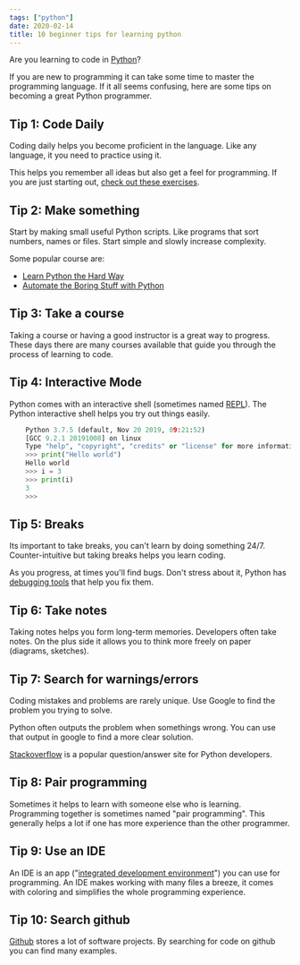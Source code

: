 ```yaml
---
tags: ["python"]
date: 2020-02-14
title: 10 beginner tips for learning python
---
```

Are you learning to code in <a href="https://python.org">Python</a>? 

If you are new to programming it can take some time to master the programming language. If it all seems confusing, here are some tips on becoming a great Python programmer.

## Tip 1: Code Daily

Coding daily helps you become proficient in the language. Like any language, it you need to practice using it.

This helps you remember all ideas but also get a feel for programming. If you are just starting out, <a href="https://pythonbasics.org/exercises/">check out these exercises</a>.

## Tip 2: Make something

Start by making small useful Python scripts. Like programs that sort numbers, names or files. Start simple and slowly increase complexity.

Some popular course are:

* <a href="https://learnpythonthehardway.org/python3/">Learn Python the Hard Way</a>
* <a href="https://automatetheboringstuff.com/">Automate the Boring Stuff with Python</a>

## Tip 3: Take a course

Taking a course or having a good instructor is a great way to progress. These days there are many courses available that guide you through the process of learning to code.

## Tip 4: Interactive Mode

Python comes with an interactive shell (sometimes named <a href="https://pythonprogramminglanguage.com/repl/">REPL</a>). The Python interactive shell helps you try out things easily.

```python
    Python 3.7.5 (default, Nov 20 2019, 09:21:52) 
    [GCC 9.2.1 20191008] on linux
    Type "help", "copyright", "credits" or "license" for more information.
    >>> print("Hello world")
    Hello world
    >>> i = 3
    >>> print(i)
    3
    >>> 
```

## Tip 5: Breaks

Its important to take breaks, you can't learn by doing something 24/7. Counter-intuitive but taking breaks helps you learn coding.

As you progress, at times you'll find bugs. Don't stress about it, Python has <a href="https://pythonspot.com/python-debugging/">debugging tools</a> that help you fix them.

## Tip 6: Take notes

Taking notes helps you form long-term memories. Developers often take notes. On the plus side it allows you to think more freely on paper (diagrams, sketches).

## Tip 7: Search for warnings/errors

Coding mistakes and problems are rarely unique. Use Google to find the problem you trying to solve. 

Python often outputs the problem when somethings wrong. You can use that output in google to find a more clear solution.

<a href="https://stackoverflow.com">Stackoverflow</a> is a popular question/answer site for Python developers.

## Tip 8: Pair programming

Sometimes it helps to learn with someone else who is learning. Programming together is sometimes named "pair programming". This generally helps a lot if one has more experience than the other programmer.

## Tip 9: Use an IDE

An IDE is an app ("<a href="https://pythonbasics.org/getting-started/#PythonIDE">integrated development environment</a>") you can use for programming. An IDE makes working with many files a breeze, it comes with coloring and simplifies the whole programming experience.

## Tip 10: Search github

<a href="https://github.com">Github</a> stores a lot of software projects. By searching for code on github you can find many examples.


